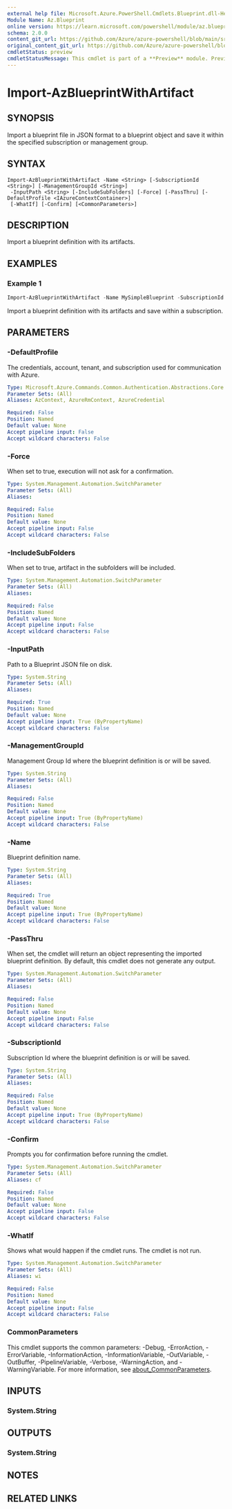 ```yaml
---
external help file: Microsoft.Azure.PowerShell.Cmdlets.Blueprint.dll-Help.xml
Module Name: Az.Blueprint
online version: https://learn.microsoft.com/powershell/module/az.blueprint/import-azblueprintwithartifact
schema: 2.0.0
content_git_url: https://github.com/Azure/azure-powershell/blob/main/src/Blueprint/Blueprint/help/Import-AzBlueprintWithArtifact.md
original_content_git_url: https://github.com/Azure/azure-powershell/blob/main/src/Blueprint/Blueprint/help/Import-AzBlueprintWithArtifact.md
cmdletStatus: preview
cmdletStatusMessage: This cmdlet is part of a **Preview** module. Preview versions aren't recommended for use in production environments. For more information, see https://aka.ms/azps-refstatus.
---
```


# Import-AzBlueprintWithArtifact

## SYNOPSIS
Import a blueprint file in JSON format to a blueprint object and save it within the specified subscription or management group.

## SYNTAX

```
Import-AzBlueprintWithArtifact -Name <String> [-SubscriptionId <String>] [-ManagementGroupId <String>]
 -InputPath <String> [-IncludeSubFolders] [-Force] [-PassThru] [-DefaultProfile <IAzureContextContainer>]
 [-WhatIf] [-Confirm] [<CommonParameters>]
```

## DESCRIPTION
Import a blueprint definition with its artifacts. 

## EXAMPLES

### Example 1
```powershell
Import-AzBlueprintWithArtifact -Name MySimpleBlueprint -SubscriptionId 00000000-1111-0000-1111-000000000000 -InputPath  C:\Blueprints\SimpleBlueprint
```

Import a blueprint definition with its artifacts and save within a subscription.

## PARAMETERS

### -DefaultProfile
The credentials, account, tenant, and subscription used for communication with Azure.

```yaml
Type: Microsoft.Azure.Commands.Common.Authentication.Abstractions.Core.IAzureContextContainer
Parameter Sets: (All)
Aliases: AzContext, AzureRmContext, AzureCredential

Required: False
Position: Named
Default value: None
Accept pipeline input: False
Accept wildcard characters: False
```

### -Force
When set to true, execution will not ask for a confirmation.

```yaml
Type: System.Management.Automation.SwitchParameter
Parameter Sets: (All)
Aliases:

Required: False
Position: Named
Default value: None
Accept pipeline input: False
Accept wildcard characters: False
```

### -IncludeSubFolders
When set to true, artifact in the subfolders will be included.

```yaml
Type: System.Management.Automation.SwitchParameter
Parameter Sets: (All)
Aliases:

Required: False
Position: Named
Default value: None
Accept pipeline input: False
Accept wildcard characters: False
```

### -InputPath
Path to a Blueprint JSON file on disk.

```yaml
Type: System.String
Parameter Sets: (All)
Aliases:

Required: True
Position: Named
Default value: None
Accept pipeline input: True (ByPropertyName)
Accept wildcard characters: False
```

### -ManagementGroupId
Management Group Id where the blueprint definition is or will be saved.

```yaml
Type: System.String
Parameter Sets: (All)
Aliases:

Required: False
Position: Named
Default value: None
Accept pipeline input: True (ByPropertyName)
Accept wildcard characters: False
```

### -Name
Blueprint definition name.

```yaml
Type: System.String
Parameter Sets: (All)
Aliases:

Required: True
Position: Named
Default value: None
Accept pipeline input: True (ByPropertyName)
Accept wildcard characters: False
```

### -PassThru
When set, the cmdlet will return an object representing the imported blueprint definition. By default, this cmdlet does not generate any output.

```yaml
Type: System.Management.Automation.SwitchParameter
Parameter Sets: (All)
Aliases:

Required: False
Position: Named
Default value: None
Accept pipeline input: False
Accept wildcard characters: False
```

### -SubscriptionId
Subscription Id where the blueprint definition is or will be saved.

```yaml
Type: System.String
Parameter Sets: (All)
Aliases:

Required: False
Position: Named
Default value: None
Accept pipeline input: True (ByPropertyName)
Accept wildcard characters: False
```

### -Confirm
Prompts you for confirmation before running the cmdlet.

```yaml
Type: System.Management.Automation.SwitchParameter
Parameter Sets: (All)
Aliases: cf

Required: False
Position: Named
Default value: None
Accept pipeline input: False
Accept wildcard characters: False
```

### -WhatIf
Shows what would happen if the cmdlet runs. The cmdlet is not run.

```yaml
Type: System.Management.Automation.SwitchParameter
Parameter Sets: (All)
Aliases: wi

Required: False
Position: Named
Default value: None
Accept pipeline input: False
Accept wildcard characters: False
```

### CommonParameters
This cmdlet supports the common parameters: -Debug, -ErrorAction, -ErrorVariable, -InformationAction, -InformationVariable, -OutVariable, -OutBuffer, -PipelineVariable, -Verbose, -WarningAction, and -WarningVariable. For more information, see [about_CommonParameters](http://go.microsoft.com/fwlink/?LinkID=113216).

## INPUTS

### System.String

## OUTPUTS

### System.String

## NOTES

## RELATED LINKS
